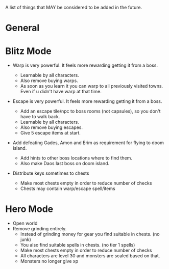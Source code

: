 
A list of things that MAY be considered to be added in the future.

# General

# Blitz Mode
- Warp is very powerful. It feels more rewarding getting it from a boss.
	- Learnable by all characters.
	- Also remove buying warps.
	- As soon as you learn it you can warp to all previously visited towns. Even if u didn't have warp at that time.

- Escape is very powerful. It feels more rewarding getting it from a boss.
	- Add an escape tile/npc to boss rooms (not capsules), so you don't have to walk back.
	- Learnable by all characters.
	- Also remove buying escapes.
	- Give 5 escape items at start.

- Add defeating Gades, Amon and Erim as requirement for flying to doom island.
	- Add hints to other boss locations where to find them.
	- Also make Daos last boss on doom island.

- Distribute keys sometimes to chests
	- Make most chests empty in order to reduce number of checks
	- Chests may contain warp/escape spell/items


# Hero Mode
- Open world
- Remove grinding entirely.
	- Instead of grinding money for gear you find suitable in chests. (no junk)
	- You also find suitable spells in chests. (no tier 1 spells)
	- Make most chests empty in order to reduce number of checks
	- All characters are level 30 and monsters are scaled based on that.
	- Monsters no longer give xp
